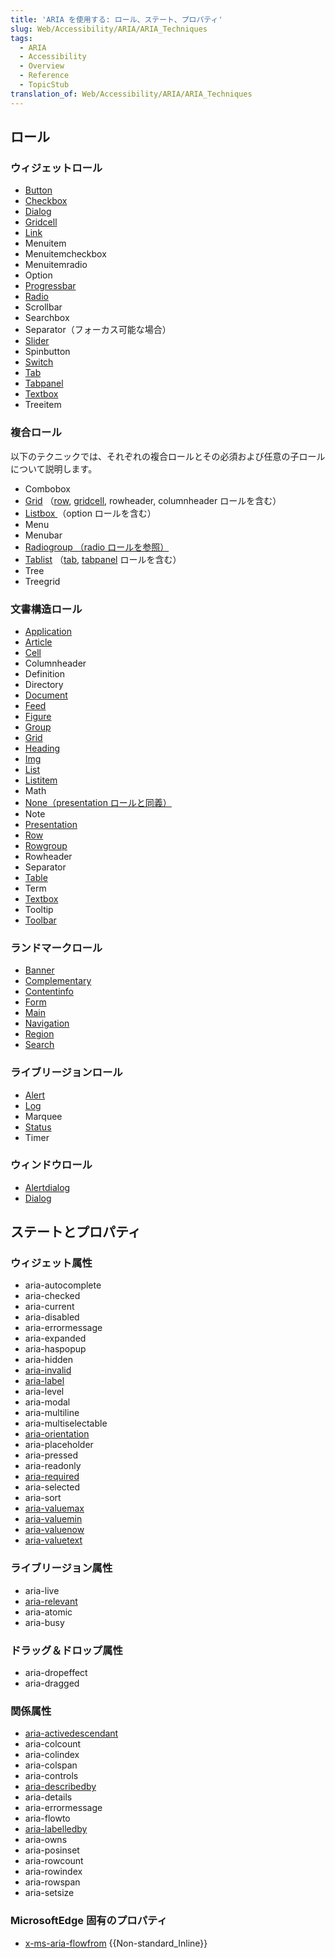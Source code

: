 ```yaml
---
title: 'ARIA を使用する: ロール、ステート、プロパティ'
slug: Web/Accessibility/ARIA/ARIA_Techniques
tags:
  - ARIA
  - Accessibility
  - Overview
  - Reference
  - TopicStub
translation_of: Web/Accessibility/ARIA/ARIA_Techniques
---
```

## ロール

### ウィジェットロール

- [Button](/ja/docs/Web/Accessibility/ARIA/ARIA_Techniques/Using_the_button_role)
- [Checkbox](/ja/docs/Web/Accessibility/ARIA/ARIA_Techniques/Using_the_checkbox_role)
- [Dialog](/ja/docs/Web/Accessibility/ARIA/Roles/dialog_role)
- [Gridcell](/ja/docs/Web/Accessibility/ARIA/ARIA_Techniques/Using_the_Gridcell_Role)
- [Link](/ja/docs/Web/Accessibility/ARIA/ARIA_Techniques/Using_the_link_role)
- Menuitem
- Menuitemcheckbox
- Menuitemradio
- Option
- [Progressbar](/ja/docs/Web/Accessibility/ARIA/ARIA_Techniques/Using_the_progressbar_role)
- [Radio](/ja/docs/Web/Accessibility/ARIA/ARIA_Techniques/Using_the_radio_role)
- Scrollbar
- Searchbox
- Separator（フォーカス可能な場合）
- [Slider](/ja/docs/Web/Accessibility/ARIA/ARIA_Techniques/Using_the_slider_role)
- Spinbutton
- [Switch](/ja/docs/Web/Accessibility/ARIA/Roles/Switch_role)
- [Tab](/ja/docs/Web/Accessibility/ARIA/Roles/Tab_Role)
- [Tabpanel](/ja/docs/Web/Accessibility/ARIA/Roles/Tabpanel_Role)
- [Textbox](/ja/docs/Web/Accessibility/ARIA/Roles/textbox_role)
- Treeitem

### 複合ロール

以下のテクニックでは、それぞれの複合ロールとその必須および任意の子ロールについて説明します。

- Combobox
- [Grid](/ja/docs/Web/Accessibility/ARIA/Roles/Grid_Role) （[row](/ja/docs/Web/Accessibility/ARIA/Roles/Row_Role), [gridcell](/ja/docs/Web/Accessibility/ARIA/Roles/Gridcell_Role), rowheader, columnheader ロールを含む）
- [Listbox ](/ja/docs/Web/Accessibility/ARIA/Roles/listbox_role)（option ロールを含む）
- Menu
- Menubar
- [Radiogroup （radio ロールを参照）](/ja/docs/Web/Accessibility/ARIA/ARIA_Techniques/Using_the_radio_role)
- [Tablist](/ja/docs/Web/Accessibility/ARIA/Roles/Tablist_Role) （[tab](/ja/docs/Web/Accessibility/ARIA/Roles/Tab_Role), [tabpanel](/ja/docs/Web/Accessibility/ARIA/Roles/Tabpanel_Role) ロールを含む）
- Tree
- Treegrid

### 文書構造ロール

- [Application](/ja/docs/Web/Accessibility/ARIA/Roles/Application_Role)
- [Article](/ja/docs/Web/Accessibility/ARIA/Roles/Article_Role)
- [Cell](/ja/docs/Web/Accessibility/ARIA/Roles/Cell_Role)
- Columnheader
- Definition
- Directory
- [Document](/ja/docs/Web/Accessibility/ARIA/Roles/Document_Role)
- [Feed](/ja/docs/Web/Accessibility/ARIA/Roles/Feed_Role)
- [Figure](/ja/docs/Web/Accessibility/ARIA/Roles/Figure_Role)
- [Group](/ja/docs/Web/Accessibility/ARIA/ARIA_Techniques/Using_the_group_role)
- [Grid](/ja/docs/Web/Accessibility/ARIA/Roles/Grid_Role)
- [Heading](/ja/docs/Web/Accessibility/ARIA/Roles/heading_role)
- [Img](/ja/docs/Web/Accessibility/ARIA/Roles/Role_Img)
- [List](/ja/docs/Web/Accessibility/ARIA/Roles/List_role)
- [Listitem](/ja/docs/Web/Accessibility/ARIA/Roles/Listitem_role)
- Math
- [None（presentation ロールと同義）](/ja/docs/Web/Accessibility/ARIA/ARIA_Techniques/Using_the_presentation_role)
- Note
- [Presentation](/ja/docs/Web/Accessibility/ARIA/ARIA_Techniques/Using_the_presentation_role)
- [Row](/ja/docs/Web/Accessibility/ARIA/Roles/Row_Role)
- [Rowgroup](/ja/docs/Web/Accessibility/ARIA/Roles/Rowgroup_Role)
- Rowheader
- Separator
- [Table](/ja/docs/Web/Accessibility/ARIA/Roles/Table_Role)
- Term
- [Textbox](/ja/docs/Web/Accessibility/ARIA/Roles/textbox_role)
- Tooltip
- [Toolbar](/ja/docs/Web/Accessibility/ARIA/ARIA_Techniques/Using_the_toolbar_role)

### ランドマークロール

- [Banner](/ja/docs/Web/Accessibility/ARIA/Roles/Banner_role)
- [Complementary](/ja/docs/Web/Accessibility/ARIA/Roles/Complementary_role)
- [Contentinfo](/ja/docs/Web/Accessibility/ARIA/Roles/Contentinfo_role)
- [Form](/ja/docs/Web/Accessibility/ARIA/Roles/Form_Role)
- [Main](/ja/docs/Web/Accessibility/ARIA/Roles/Main_role)
- [Navigation](/ja/docs/Web/Accessibility/ARIA/Roles/Navigation_Role)
- [Region](/ja/docs/Web/Accessibility/ARIA/Roles/Region_role)
- [Search](/ja/docs/Web/Accessibility/ARIA/Roles/Search_role)

### ライブリージョンロール

- [Alert](/ja/docs/Web/Accessibility/ARIA/Roles/Alert_Role)
- [Log](/ja/docs/Web/Accessibility/ARIA/ARIA_Techniques/Using_the_log_role)
- Marquee
- [Status](/ja/docs/Web/Accessibility/ARIA/ARIA_Techniques/Using_the_status_role)
- Timer

### ウィンドウロール

- [Alertdialog](/ja/docs/Web/Accessibility/ARIA/ARIA_Techniques/Using_the_alertdialog_role)
- [Dialog](/ja/docs/Web/Accessibility/ARIA/Roles/dialog_role)

## ステートとプロパティ

### ウィジェット属性

- aria-autocomplete
- aria-checked
- aria-current
- aria-disabled
- aria-errormessage
- aria-expanded
- aria-haspopup
- aria-hidden
- [aria-invalid](/ja/docs/Web/Accessibility/ARIA/ARIA_Techniques/Using_the_aria-invalid_attribute)
- [aria-label](/ja/docs/Web/Accessibility/ARIA/ARIA_Techniques/Using_the_aria-label_attribute)
- aria-level
- aria-modal
- aria-multiline
- aria-multiselectable
- [aria-orientation](/ja/docs/Web/Accessibility/ARIA/ARIA_Techniques/Using_the_aria-orientation_attribute)
- aria-placeholder
- aria-pressed
- aria-readonly
- [aria-required](/ja/docs/Web/Accessibility/ARIA/ARIA_Techniques/Using_the_aria-required_attribute)
- aria-selected
- aria-sort
- [aria-valuemax](/ja/docs/Web/Accessibility/ARIA/ARIA_Techniques/Using_the_aria-valuemax_attribute)
- [aria-valuemin](/ja/docs/Web/Accessibility/ARIA/ARIA_Techniques/Using_the_aria-valuemin_attribute)
- [aria-valuenow](/ja/docs/Web/Accessibility/ARIA/ARIA_Techniques/Using_the_aria-valuenow_attribute)
- [aria-valuetext](/ja/docs/Web/Accessibility/ARIA/ARIA_Techniques/Using_the_aria-valuetext_attribute)

### ライブリージョン属性

- aria-live
- [aria-relevant](/ja/docs/Web/Accessibility/ARIA/ARIA_Techniques/Using_the_aria-relevant_attribute)
- aria-atomic
- aria-busy

### ドラッグ＆ドロップ属性

- aria-dropeffect
- aria-dragged

### 関係属性

- [aria-activedescendant](/ja/docs/Web/Accessibility/ARIA/ARIA_Techniques/Using_the_aria-activedescendant_attribute)
- aria-colcount
- aria-colindex
- aria-colspan
- aria-controls
- [aria-describedby](/ja/docs/Web/Accessibility/ARIA/ARIA_Techniques/Using_the_aria-describedby_attribute)
- aria-details
- aria-errormessage
- aria-flowto
- [aria-labelledby](/ja/docs/Web/Accessibility/ARIA/ARIA_Techniques/Using_the_aria-labelledby_attribute)
- aria-owns
- aria-posinset
- aria-rowcount
- aria-rowindex
- aria-rowspan
- aria-setsize

### MicrosoftEdge 固有のプロパティ

- [x-ms-aria-flowfrom](/ja/docs/Web/API/x-ms-aria-flowfrom) {{Non-standard_Inline}}
